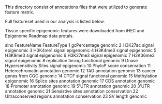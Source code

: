 This directory consist of annotations files that were utilized to generate feature matrix.

Full featureset used in our analysis is listed below.

Tissue specific epigenomic features were downloaded from iHEC and Epigenome Roadmap data protals.

slno	FeatureName	FeatureType
1	gcPercentage	genomic
2	H3K27ac signal	epigenomic
3	H3K4me1 signal	epigenomic
4	H3K4me3 signal	epigenomic
5	H3K9me3 signal	epigenomic
6	H3K27me3 signal	epigenomic
7	H3K36me3 signal	epigenomic
8	replication timing	functional genomic
9	Dnase Hypersensitivity Sites signal	epigenomic
10	PhyloP score	conservation
11	Heterochromatin annotation	genomic
12	TAD annotation	genomic
13	cancer genes from CGC	genomic
14	CTCF signal	functional genomic
15	Methylation	epigenomic
16	Splice sites annotation	genomic
17	CDS annotation	genomic
18	Promoter annotation	genomic
19	5'UTR annotation	genomic
20	3'UTR annotation	genomic
21	Sensistive sites annotation	conservation
22	Ultraconserved regions annotation	conservation
23	SV length	genomic

